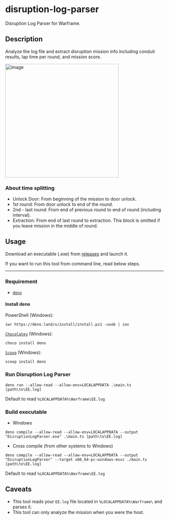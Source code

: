 # disruption-log-parser

Disruption Log Parser for Warframe.

## Description

Analyze the log file and extract disruption mission info including conduit
results, lap time per round, and mission score.

<img width="360" alt="image" src="https://user-images.githubusercontent.com/59867960/143371328-83b7507a-099d-4200-a174-2adf846586c6.png">

### About time splitting

- Unlock Door: From beginning of the mission to door unlock.
- 1st round: From door unlock to end of the round.
- 2nd - last round: From end of previous round to end of round (including interval).
- Extraction: From end of last round to extraction. This block is omitted if you leave mission in the middle of round.

## Usage

Download an executable (.exe) from [releases](https://github.com/petamorikei/disruption-log-parser/releases) and launch it.

If you want to run this tool from command line, read below steps.

---

### Requirement

- [`deno`](https://deno.land/)

#### Install deno

PowerShell (Windows):

```
iwr https://deno.land/x/install/install.ps1 -useb | iex
```

[`Chocolatey`](https://community.chocolatey.org/packages/deno) (Windows):

```
choco install deno
```

[`Scoop`](https://scoop.sh/) (Windows):

```
scoop install deno
```

### Run Disruption Log Parser

```
deno run --allow-read --allow-env=LOCALAPPDATA .\main.ts [path\to\EE.log]
```

Default to read `%LOCALAPPDATA%\Warframe\EE.log`

### Build executable

- Windows

```
deno compile --allow-read --allow-env=LOCALAPPDATA --output "DisruptionLogParser.exe" .\main.ts [path\to\EE.log]
```

- Cross compile (from other systems to Windows)

```
deno compile --allow-read --allow-env=LOCALAPPDATA --output "DisruptionLogParser" --target x86_64-pc-windows-msvc ./main.ts [path\to\EE.log]
```

Default to read `%LOCALAPPDATA%\Warframe\EE.log`

## Caveats

- This tool reads your `EE.log` file located in `%LOCALAPPDATA%\Warframe\` and
  parses it.
- This tool can only analyze the mission when you were the host.
